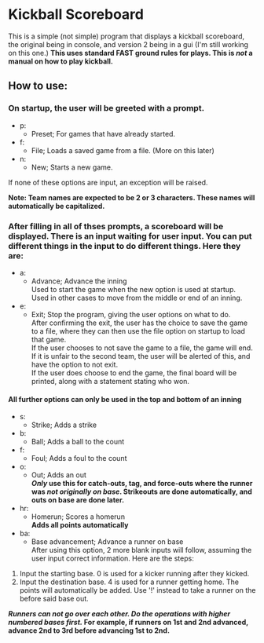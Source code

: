 # Kickball Scoreboard
This is a simple (not simple) program that displays a kickball scoreboard, the original being in console, and version 2 being in a gui (I'm still working on this one.)
**This uses standard FAST ground rules for plays. This is _not_ a manual on how to play kickball.**

## How to use:
### On startup, the user will be greeted with a prompt.
- p:
  - Preset; For games that have already started.
- f:
  - File; Loads a saved game from a file. (More on this later)
- n:
  - New; Starts a new game.

If none of these options are input, an exception will be raised.

**Note: Team names are expected to be 2 or 3 characters. These names will automatically be capitalized.**

### After filling in all of thses prompts, a scoreboard will be displayed. There is an input waiting for user input. You can put different things in the input to do different things. Here they are:
- a:
  - Advance; Advance the inning  
Used to start the game when the new option is used at startup.  
Used in other cases to move from the middle or end of an inning.
- e:
  - Exit; Stop the program, giving the user options on what to do.  
After confirming the exit, the user has the choice to save the game to a file, where they can then use the file option on startup to load that game.  
If the user chooses to not save the game to a file, the game will end.  
If it is unfair to the second team, the user will be alerted of this, and have the option to not exit.  
If the user does choose to end the game, the final board will be printed, along with a statement stating who won.

#### All further options can only be used in the top and bottom of an inning

- s:
  - Strike; Adds a strike
- b:
  - Ball; Adds a ball to the count
- f:
  - Foul; Adds a foul to the count
- o:
  - Out; Adds an out  
**_Only_ use this for catch-outs, tag, and force-outs where the runner was _not originally on base_. Strikeouts are done automatically, and outs on base are done later.**
- hr:
  - Homerun; Scores a homerun  
**Adds all points automatically**
- ba:
  - Base advancement; Advance a runner on base  
After using this option, 2 more blank inputs will follow, assuming the user input correct information. Here are the steps:  
1. Input the starting base. 0 is used for a kicker running after they kicked.
2. Input the destination base. 4 is used for a runner getting home. The points will automatically be added. Use '!' instead to take a runner on the before said base out.

**_Runners can not go over each other. Do the operations with higher numbered bases first._ For example, if runners on 1st and 2nd advanced, advance 2nd to 3rd before advancing 1st to 2nd.**